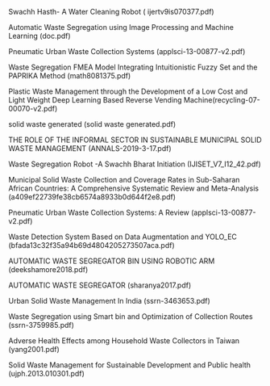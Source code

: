 Swachh Hasth- A Water Cleaning Robot ( ijertv9is070377.pdf)

Automatic Waste Segregation using Image Processing and Machine Learning (doc.pdf)

Pneumatic Urban Waste Collection Systems    (applsci-13-00877-v2.pdf)

Waste Segregation FMEA Model Integrating Intuitionistic Fuzzy Set and the PAPRIKA Method (math8081375.pdf)


Plastic Waste Management through the Development of a Low Cost and
 Light Weight Deep Learning Based Reverse Vending Machine(recycling-07-00070-v2.pdf)

solid waste generated (solid waste generated.pdf)
 
THE ROLE OF THE INFORMAL SECTOR IN SUSTAINABLE MUNICIPAL SOLID
WASTE MANAGEMENT (ANNALS-2019-3-17.pdf)


Waste Segregation Robot -A Swachh Bharat Initiation  (IJISET_V7_I12_42.pdf)


Municipal Solid Waste Collection and Coverage Rates in Sub-Saharan African Countries: A Comprehensive Systematic Review and Meta-Analysis  (a409ef22739fe38cb6574a8933b0d644f2e8.pdf)

Pneumatic Urban Waste Collection Systems: A Review   (applsci-13-00877-v2.pdf)

Waste Detection System Based on Data Augmentation
and YOLO_EC  (bfada13c32f35a94b69d4804205273507aca.pdf)


AUTOMATIC WASTE SEGREGATOR BIN USING ROBOTIC ARM  (deekshamore2018.pdf)

AUTOMATIC WASTE SEGREGATOR (sharanya2017.pdf)


Urban Solid Waste Management In India (ssrn-3463653.pdf)

Waste Segregation using Smart bin and Optimization of Collection Routes  (ssrn-3759985.pdf)

Adverse Health Effects among Household Waste Collectors in Taiwan  (yang2001.pdf)

Solid Waste Management for Sustainable Development and Public health (ujph.2013.010301.pdf)


